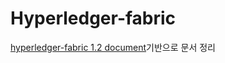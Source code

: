 # Hyperledger-fabric
[hyperledger-fabric 1.2 document](https://hyperledger-fabric.readthedocs.io/en/release-1.2/index.html)기반으로 문서 정리
